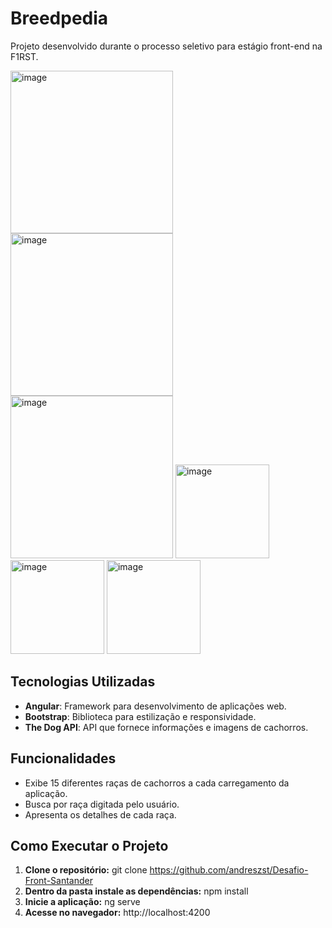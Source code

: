 # Breedpedia

Projeto desenvolvido durante o processo seletivo para estágio front-end na F1RST.

<img src="https://github.com/user-attachments/assets/f2419500-ae9e-417f-9c60-a0f29b7663c0" alt="image" width="260">
<img src="https://github.com/user-attachments/assets/3baa7ed7-4229-4f39-9d7f-c7cb5d3ed721" alt="image" width="260">
<img src="https://github.com/user-attachments/assets/25ae277f-c369-4f4c-8c65-578c74bae282" alt="image" width="260">
<img src="https://github.com/user-attachments/assets/a135b987-2d0f-48b8-bcf2-efe5d6048284" alt="image" width="150">
<img src="https://github.com/user-attachments/assets/08cbec40-741e-4a5a-ba8a-dd6bb6151c1f" alt="image" width="150">
<img src="https://github.com/user-attachments/assets/6ced0207-ade1-452f-9e0b-ae68b877cd81" alt="image" width="150">

## Tecnologias Utilizadas

- **Angular**: Framework para desenvolvimento de aplicações web.
- **Bootstrap**: Biblioteca para estilização e responsividade.
- **The Dog API**: API que fornece informações e imagens de cachorros.
 
 ## Funcionalidades

- Exibe 15 diferentes raças de cachorros a cada carregamento da aplicação.
- Busca por raça digitada pelo usuário.
- Apresenta os detalhes de cada raça.

## Como Executar o Projeto

1. **Clone o repositório:**
   git clone https://github.com/andreszst/Desafio-Front-Santander
3. **Dentro da pasta instale as dependências:**
   npm install
4. **Inicie a aplicação:**
   ng serve
5. **Acesse no navegador:**
   http://localhost:4200



